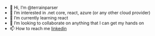 - 👋 Hi, I’m @terrainparser
- 👀 I’m interested in .net core, react, azure (or any other cloud provider)
- 🌱 I’m currently learning react
- 💞️ I’m looking to collaborate on anything that I can get my hands on
- 📫 How to reach me [linkedin](https://www.linkedin.com/in/harish-banda-37b36596)

<!---
terrainparser/terrainparser is a ✨ special ✨ repository because its `README.md` (this file) appears on your GitHub profile.
You can click the Preview link to take a look at your changes.
--->
